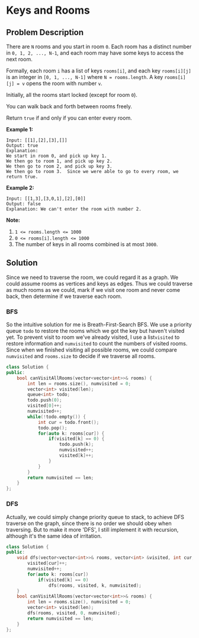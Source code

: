 # Keys and Rooms
## Problem Description

There are `N` rooms and you start in room `0`. Each room has a distinct number in `0, 1, 2, ..., N-1`, and each room may have some keys to access the next room. 

Formally, each room `i` has a list of keys `rooms[i]`, and each key `rooms[i][j]` is an integer in `[0, 1, ..., N-1]` where `N = rooms.length`. A key `rooms[i][j] = v` opens the room with number `v`.

Initially, all the rooms start locked (except for room `0`). 

You can walk back and forth between rooms freely.

Return `true` if and only if you can enter every room.

**Example 1:**

```
Input: [[1],[2],[3],[]]
Output: true
Explanation:  
We start in room 0, and pick up key 1.
We then go to room 1, and pick up key 2.
We then go to room 2, and pick up key 3.
We then go to room 3.  Since we were able to go to every room, we return true.
```

**Example 2:**

```
Input: [[1,3],[3,0,1],[2],[0]]
Output: false
Explanation: We can't enter the room with number 2.
```

**Note:**

1. `1 <= rooms.length <= 1000`
2. `0 <= rooms[i].length <= 1000`
3. The number of keys in all rooms combined is at most `3000`.

## Solution

Since we need to traverse the room, we could regard it as a graph. We could assume rooms as vertices and keys as edges.  Thus we could traverse as much rooms as we could, mark if we visit one room and never come back, then determine if we traverse each room.

### BFS

So the intuitive solution for me is Breath-First-Search BFS. We use a priority queue `todo` to restore the rooms which we got the key but haven't visited yet. To prevent visit to room we've already visited, I use a list`visited` to restore information and `numvisited` to count the numbers of visited rooms. Since when we finished visiting all possible rooms, we could compare `numvisited` and `rooms.size` to decide if we traverse all rooms.

```c++
class Solution {
public:
    bool canVisitAllRooms(vector<vector<int>>& rooms) {
        int len = rooms.size(), numvisited = 0;
        vector<int> visited(len);
        queue<int> todo;
        todo.push(0);
        visited[0]++;
        numvisited++;
        while(!todo.empty()) {
            int cur = todo.front();
            todo.pop();
            for(auto k: rooms[cur]) {
                if(visited[k] == 0) {
                    todo.push(k);
                    numvisited++;
                    visited[k]++;
                }
            }
        }
        return numvisited == len;
    }
};
```



### DFS

Actually, we could simply change priority queue to stack, to achieve DFS traverse on the graph, since there is no order we should obey when traversing. But to make it more 'DFS', I still implement it with recursion, although it's the same idea of irritation.

```c++
class Solution {
public:
    void dfs(vector<vector<int>>& rooms, vector<int> &visited, int cur, int &numvisited) {
        visited[cur]++;
        numvisited++;
        for(auto k: rooms[cur])
            if(visited[k] == 0)
                dfs(rooms, visited, k, numvisited);
    }
    bool canVisitAllRooms(vector<vector<int>>& rooms) {
        int len = rooms.size(), numvisited = 0;
        vector<int> visited(len);
        dfs(rooms, visited, 0, numvisited);
        return numvisited == len;
    }
};
```